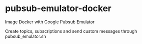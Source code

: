 # pubsub-emulator-docker
Image Docker with Google Pubsub Emulator 

  Create topics, subscriptions and send custom messages through pubsub_emulator.sh
